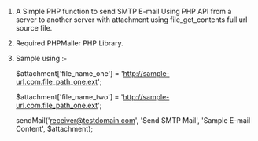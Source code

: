 1. A Simple PHP function to send SMTP E-mail Using PHP API from a server to another server with attachment using file_get_contents full url source file.
2. Required PHPMailer PHP Library.
3. Sample using :-

    $attachment['file_name_one'] = 'http://sample-url.com.file_path_one.ext';
   
    $attachment['file_name_two'] = 'http://sample-url.com.file_path_one.ext';
   
    sendMail('receiver@testdomain.com', 'Send SMTP Mail', 'Sample E-mail Content', $attachment);
